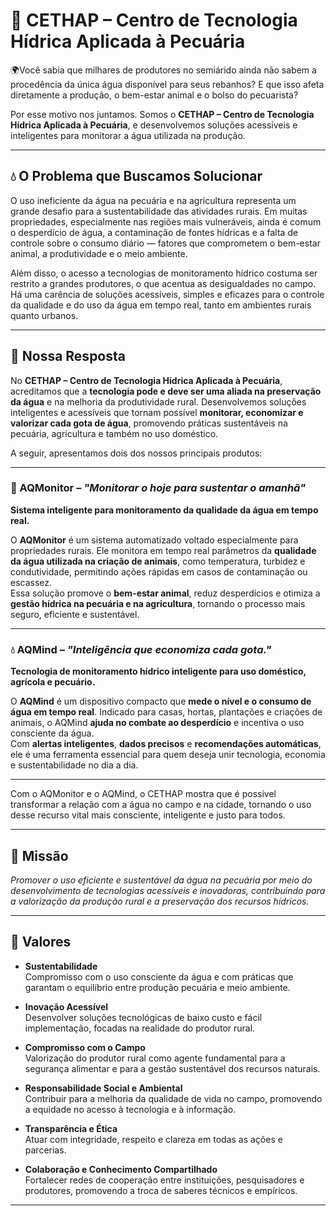 # 🌱 CETHAP – Centro de Tecnologia Hídrica Aplicada à Pecuária
🌍Você sabia que milhares de produtores no semiárido ainda não sabem a procedência da única água disponível para seus rebanhos? E que isso afeta diretamente a produção, o bem-estar animal e o bolso do pecuarista?

Por esse motivo nos juntamos. Somos o **CETHAP – Centro de Tecnologia Hídrica Aplicada à Pecuária**, e desenvolvemos soluções acessíveis e inteligentes para monitorar a água utilizada na produção.

---

## 💧 O Problema que Buscamos Solucionar

O uso ineficiente da água na pecuária e na agricultura representa um grande desafio para a sustentabilidade das atividades rurais. Em muitas propriedades, especialmente nas regiões mais vulneráveis, ainda é comum o desperdício de água, a contaminação de fontes hídricas e a falta de controle sobre o consumo diário — fatores que comprometem o bem-estar animal, a produtividade e o meio ambiente.

Além disso, o acesso a tecnologias de monitoramento hídrico costuma ser restrito a grandes produtores, o que acentua as desigualdades no campo. Há uma carência de soluções acessíveis, simples e eficazes para o controle da qualidade e do uso da água em tempo real, tanto em ambientes rurais quanto urbanos.

---

## 🌱 Nossa Resposta

No **CETHAP – Centro de Tecnologia Hídrica Aplicada à Pecuária**, acreditamos que a **tecnologia pode e deve ser uma aliada na preservação da água** e na melhoria da produtividade rural. Desenvolvemos soluções inteligentes e acessíveis que tornam possível **monitorar, economizar e valorizar cada gota de água**, promovendo práticas sustentáveis na pecuária, agricultura e também no uso doméstico.

A seguir, apresentamos dois dos nossos principais produtos:

---

### 🌊 AQMonitor – *"Monitorar o hoje para sustentar o amanhã"*

**Sistema inteligente para monitoramento da qualidade da água em tempo real.**

O **AQMonitor** é um sistema automatizado voltado especialmente para propriedades rurais. Ele monitora em tempo real parâmetros da **qualidade da água utilizada na criação de animais**, como temperatura, turbidez e condutividade, permitindo ações rápidas em casos de contaminação ou escassez.  
Essa solução promove o **bem-estar animal**, reduz desperdícios e otimiza a **gestão hídrica na pecuária e na agricultura**, tornando o processo mais seguro, eficiente e sustentável.

---

### 💧 AQMind – *"Inteligência que economiza cada gota."*

**Tecnologia de monitoramento hídrico inteligente para uso doméstico, agrícola e pecuário.**

O **AQMind** é um dispositivo compacto que **mede o nível e o consumo de água em tempo real**. Indicado para casas, hortas, plantações e criações de animais, o AQMind **ajuda no combate ao desperdício** e incentiva o uso consciente da água.  
Com **alertas inteligentes**, **dados precisos** e **recomendações automáticas**, ele é uma ferramenta essencial para quem deseja unir tecnologia, economia e sustentabilidade no dia a dia.

---

Com o AQMonitor e o AQMind, o CETHAP mostra que é possível transformar a relação com a água no campo e na cidade, tornando o uso desse recurso vital mais consciente, inteligente e justo para todos.

---

## 🎯 Missão

*Promover o uso eficiente e sustentável da água na pecuária por meio do desenvolvimento de tecnologias acessíveis e inovadoras, contribuindo para a valorização da produção rural e a preservação dos recursos hídricos.*

---

## 💚 Valores

- **Sustentabilidade**  
  Compromisso com o uso consciente da água e com práticas que garantam o equilíbrio entre produção pecuária e meio ambiente.

- **Inovação Acessível**  
  Desenvolver soluções tecnológicas de baixo custo e fácil implementação, focadas na realidade do produtor rural.

- **Compromisso com o Campo**  
  Valorização do produtor rural como agente fundamental para a segurança alimentar e para a gestão sustentável dos recursos naturais.

- **Responsabilidade Social e Ambiental**  
  Contribuir para a melhoria da qualidade de vida no campo, promovendo a equidade no acesso à tecnologia e à informação.

- **Transparência e Ética**  
  Atuar com integridade, respeito e clareza em todas as ações e parcerias.

- **Colaboração e Conhecimento Compartilhado**  
  Fortalecer redes de cooperação entre instituições, pesquisadores e produtores, promovendo a troca de saberes técnicos e empíricos.

---


